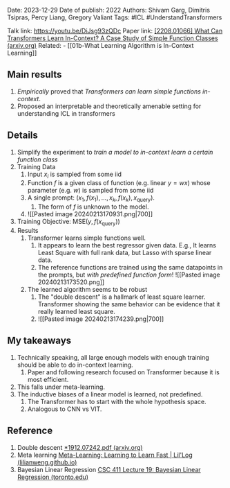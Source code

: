 Date: 2023-12-29
Date of publish: 2022
Authors: Shivam Garg, Dimitris Tsipras, Percy Liang, Gregory Valiant
Tags: #ICL #UnderstandTransformers 

Talk link: https://youtu.be/DiJsg93zQDc
Paper link: [[2208.01066] What Can Transformers Learn In-Context? A Case Study of Simple Function Classes (arxiv.org)](https://arxiv.org/abs/2208.01066)
Related: 
	- [[01b-What Learning Algorithm is In-Context Learning]]

## Main results
1. *Empirically* proved that *Transformers can learn simple functions in-context*.
2. Proposed an interpretable and theoretically amenable setting for understanding ICL in transformers
## Details
1. Simplify the experiment to *train a model to in-context learn a certain function class*
2. Training Data
	1. Input $x_i$ is sampled from some iid
	2. Function $f$ is a given class of function (e.g. linear $y=w x$) whose parameter (e.g. $w$) is sampled from some iid
	3. A single prompt: $(x_1, f(x_1), ..., x_k, f(x_k), x_{\text{query}})$. 
		1. The form of $f$ is unknown to the model.
	4. ![[Pasted image 20240213170931.png|700]]
3. Training Objective: $\text{MSE}(y, f(x_{\text{query}}))$
4. Results
	1. Transformer learns simple functions well.
		1. It appears to learn the best regressor given data. E.g., It learns Least Square with full rank data, but Lasso with sparse linear data.
		2. The reference functions are trained using the same datapoints in the prompts, but *with predefined function form*! ![[Pasted image 20240213173520.png]]
	2. The learned algorithm seems to be robust
		1. The "double descent" is a hallmark of least square learner. Transformer showing the same behavior can be evidence that it really learned least square.
		2. ![[Pasted image 20240213174239.png|700]]
## My takeaways
1. Technically speaking, all large enough models with enough training should be able to do in-context learning. 
	1. Paper and following research focused on Transformer because it is most efficient.
2. This falls under meta-learning.
3. The inductive biases of a linear model is learned, not predefined. 
	1. The Transformer has to start with the whole hypothesis space.
	2. Analogous to CNN vs VIT.

## Reference
1. Double descent [*1912.07242.pdf (arxiv.org)](https://arxiv.org/pdf/1912.07242.pdf)
2. Meta learning [Meta-Learning: Learning to Learn Fast | Lil'Log (lilianweng.github.io)](https://lilianweng.github.io/posts/2018-11-30-meta-learning/)
3. Bayesian Linear Regression [CSC 411 Lecture 19: Bayesian Linear Regression (toronto.edu)](https://www.cs.toronto.edu/~rgrosse/courses/csc411_f18/slides/lec19-slides.pdf)
